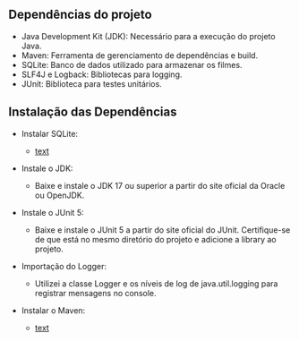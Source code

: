 ## Dependências do projeto

* Java Development Kit (JDK): Necessário para a execução do projeto Java.
* Maven: Ferramenta de gerenciamento de dependências e build.
* SQLite: Banco de dados utilizado para armazenar os filmes.
* SLF4J e Logback: Bibliotecas para logging.
* JUnit: Biblioteca para testes unitários.

## Instalação das Dependências
* Instalar SQLite:
    * [text](https://www.sqlite.org/releaselog/3_48_0.html)

* Instale o JDK:
    * Baixe e instale o JDK 17 ou superior a partir do site oficial da Oracle ou OpenJDK.

* Instale o JUnit 5:
    * Baixe e instale o JUnit 5 a partir do site oficial do JUnit. Certifique-se de que está no mesmo diretório do projeto e adicione a library ao projeto.

* Importação do Logger:
    * Utilizei a classe Logger e os níveis de log de java.util.logging para registrar mensagens no console.

* Instalar o Maven:
    * [text](https://maven.apache.org/install.html)